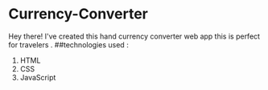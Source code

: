 # Currency-Converter
Hey there! I've created this hand currency converter web app this is perfect for travelers .
##technologies used :
  1. HTML
  2. CSS
  3. JavaScript
